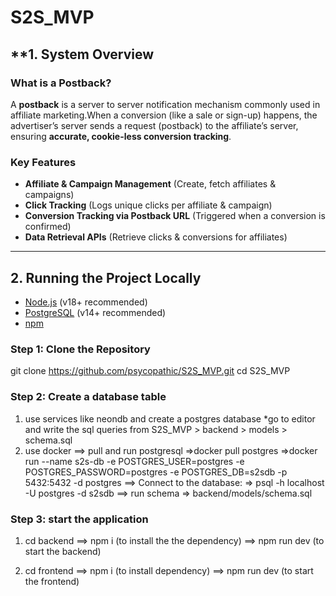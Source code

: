 # S2S_MVP

## \*\*1. System Overview

### **What is a Postback?**

A **postback** is a server to server notification mechanism commonly used in affiliate marketing.When a conversion (like a sale or sign-up) happens, the advertiser’s server sends a request (postback) to the affiliate’s server, ensuring **accurate, cookie-less conversion tracking**.

### **Key Features**

- **Affiliate & Campaign Management** (Create, fetch affiliates & campaigns)
- **Click Tracking** (Logs unique clicks per affiliate & campaign)
- **Conversion Tracking via Postback URL** (Triggered when a conversion is confirmed)
- **Data Retrieval APIs** (Retrieve clicks & conversions for affiliates)

---

## **2. Running the Project Locally**

- [Node.js](https://nodejs.org/) (v18+ recommended)
- [PostgreSQL](https://www.postgresql.org/) (v14+ recommended)
- [npm](https://www.npmjs.com/)

### **Step 1: Clone the Repository**

git clone https://github.com/psycopathic/S2S_MVP.git
cd S2S_MVP

### **Step 2: Create a database table**

1. use services like neondb and create a postgres database
*go to editor and write the sql queries from S2S_MVP > backend > models > schema.sql
2. use docker
   ==> pull and run postgresql
        =>docker pull postgres
        =>docker run --name s2s-db -e POSTGRES_USER=postgres -e POSTGRES_PASSWORD=postgres -e     POSTGRES_DB=s2sdb -p 5432:5432 -d postgres
   ==> Connect to the database:
        => psql -h localhost -U postgres -d s2sdb
   ==> run schema 
        =>  backend/models/schema.sql

### **Step 3: start the application**
1. cd backend
    ==> npm i (to install the the dependency)
    ==> npm run dev (to start the backend)

2. cd frontend
    ==> npm i (to install dependency)
    ==> npm run dev (to start the frontend)




